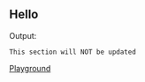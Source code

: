 <a id="hello"></a>
## Hello

Output:
<!-- Skip update output -->

```
This section will NOT be updated
```

[Playground](https://rhysd.github.io/actionlint/#THIS_URL_WILL_BE_UPDATED)
